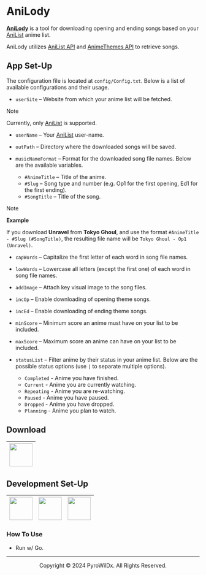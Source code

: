 # AniLody

[**AniLody**](https://github.com/PyroWilDx/AniLody/) is a tool for downloading opening and ending songs based on your [AniList](https://anilist.co/) anime list.

AniLody utilizes [AniList API](https://docs.anilist.co/) and [AnimeThemes API](https://api-docs.animethemes.moe/) to retrieve songs.

## App Set-Up

The configuration file is located at `config/Config.txt`. Below is a list of available configurations and their usage.

- `userSite` &ndash; Website from which your anime list will be fetched.

> [!NOTE]
> Currently, only [AniList](https://anilist.co/) is supported.

- `userName` &ndash; Your [AniList](https://anilist.co/) user-name.

- `outPath` &ndash; Directory where the downloaded songs will be saved.

- `musicNameFormat` &ndash; Format for the downloaded song file names. Below are the available variables.
  - `#AnimeTitle` &ndash; Title of the anime.
  - `#Slug` &ndash; Song type and number (e.g. Op1 for the first opening, Ed1 for the first ending).
  - `#SongTitle` &ndash; Title of the song.

> [!NOTE]
> **Example**
>
> If you download **Unravel** from **Tokyo Ghoul**, and use the format `#AnimeTitle - #Slug (#SongTitle)`, the resulting file name will be `Tokyo Ghoul - Op1 (Unravel)`.

- `capWords` &ndash; Capitalize the first letter of each word in song file names.

- `lowWords` &ndash; Lowercase all letters (except the first one) of each word in song file names.

- `addImage` &ndash; Attach key visual image to the song files.

- `incOp` &ndash; Enable downloading of opening theme songs.

- `incEd` &ndash; Enable downloading of ending theme songs.

- `minScore` &ndash; Minimum score an anime must have on your list to be included.

- `maxScore` &ndash; Maximum score an anime can have on your list to be included.

- `statusList` &ndash; Filter anime by their status in your anime list. Below are the possible status options (use `|` to separate multiple options).
    - `Completed` - Anime you have finished.
    - `Current` - Anime you are currently watching.
    - `Repeating` - Anime you are re-watching.
    - `Paused` - Anime you have paused.
    - `Dropped` - Anime you have dropped.
    - `Planning` - Anime you plan to watch.

## Download

<div align="center">

| [<img src="https://cdn.jsdelivr.net/gh/devicons/devicon@latest/icons/windows8/windows8-original.svg" width="60"/>](https://www.mediafire.com/file/rsr6mdbm6wlxasm/AniLody.zip/) |
|---|

</div>

## Development Set-Up

<div align="center">

| [<img src="https://cdn.jsdelivr.net/gh/devicons/devicon@latest/icons/go/go-original-wordmark.svg" width="60"/>](https://go.dev/) | [<img src="https://cdn.jsdelivr.net/gh/devicons/devicon@latest/icons/goland/goland-original.svg" width="60"/>](https://www.jetbrains.com/go/) | [<img src="https://cdn.jsdelivr.net/gh/devicons/devicon@latest/icons/windows8/windows8-original.svg" width="60"/>](https://www.microsoft.com/windows/) |
|---|---|---|

</div>

### How To Use

- Run w/ Go.

---

<div align="center">
  Copyright &#169; 2024 PyroWilDx. All Rights Reserved.
</div>
